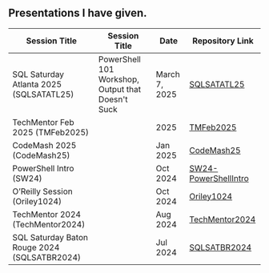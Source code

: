 ## Presentations I have given. 

| Session Title                      |Session Title| Date  | Repository Link |
|------------------------------------|--------------|----------------|----------------|
| SQL Saturday Atlanta 2025 (SQLSATATL25) | PowerShell 101 Workshop, Output that Doesn't Suck | March 7, 2025         | [SQLSATATL25](https://github.com/psjamesp/SQLSATATL25) |
| TechMentor Feb 2025 (TMFeb2025)    | |2025         | [TMFeb2025](https://github.com/psjamesp/TMFeb2025) |
| CodeMash 2025 (CodeMash25)         | |Jan 2025     | [CodeMash25](https://github.com/psjamesp/CodeMash25) |
| PowerShell Intro (SW24)            | |Oct 2024     | [SW24-PowerShellIntro](https://github.com/psjamesp/SW24-PowerShellIntro) |
| O’Reilly Session (Oriley1024)      | |Oct 2024     | [Oriley1024](https://github.com/psjamesp/Oriley1024) |
| TechMentor 2024 (TechMentor2024)   | |Aug 2024     | [TechMentor2024](https://github.com/psjamesp/TechMentor2024) |
| SQL Saturday Baton Rouge 2024 (SQLSATBR2024) | |Jul 2024 | [SQLSATBR2024](https://github.com/psjamesp/SQLSATBR2024) |

